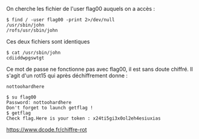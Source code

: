 On cherche les fichier de l'user flag00 auquels on a accès :

<pre><code>$ find / -user flag00 -print 2>/dev/null
/usr/sbin/john
/rofs/usr/sbin/john</code></pre>

Ces deux fichiers sont identiques

<pre><code>$ cat /usr/sbin/john
cdiiddwpgswtgt</code></pre>

Ce mot de passe ne fonctionne pas avec flag00, il est sans doute chiffré. Il s'agit d'un rot15 qui après déchiffrement donne :

<code>nottoohardhere</code>

<pre>
<code>$ su flag00
Password: nottoohardhere
Don't forget to launch getflag !
$ getflag
Check flag.Here is your token : x24ti5gi3x0ol2eh4esiuxias</code>
</pre>

https://www.dcode.fr/chiffre-rot
